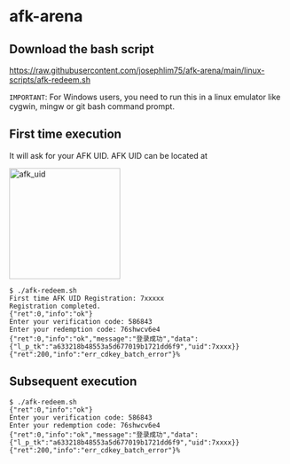 # afk-arena

## Download the bash script
https://raw.githubusercontent.com/josephlim75/afk-arena/main/linux-scripts/afk-redeem.sh

`IMPORTANT`: For Windows users, you need to run this in a linux emulator like cygwin, mingw or git bash command prompt.

## First time execution
It will ask for your AFK UID.  AFK UID can be located at

<img src="https://lilithimage.lilithcdn.com/lilith-growing/redeemcode/uid_02.jpg" alt="afk_uid" width="200"/>

```
$ ./afk-redeem.sh
First time AFK UID Registration: 7xxxxx
Registration completed.
{"ret":0,"info":"ok"}
Enter your verification code: 586843
Enter your redemption code: 76shwcv6e4
{"ret":0,"info":"ok","message":"登录成功","data":{"l_p_tk":"a633218b48553a5d677019b1721dd6f9","uid":7xxxx}}
{"ret":200,"info":"err_cdkey_batch_error"}%                                                                   
```

## Subsequent execution
```
$ ./afk-redeem.sh
{"ret":0,"info":"ok"}
Enter your verification code: 586843
Enter your redemption code: 76shwcv6e4
{"ret":0,"info":"ok","message":"登录成功","data":{"l_p_tk":"a633218b48553a5d677019b1721dd6f9","uid":7xxxx}}
{"ret":200,"info":"err_cdkey_batch_error"}%                                                                   
```
